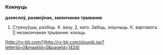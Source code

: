 ### Кокнуць
**дзеяслоў, размоўнае, закончанае трыванне**

1. Стукнуўшы, разбіць. К. вазу. 2, каго. Забіць, знішчыць. К. вартавога. || незакончанае трыванне: кокаць.

<a rel="author">[http://rv-blr.com/](http://rv-blr.com/slounik.jsp?letterId=0&maskId=0&pageId=1424)</a>
